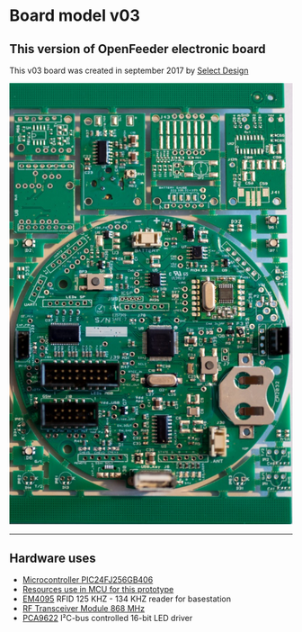 # Board model v03

## This version of OpenFeeder electronic board

This v03 board was created in september 2017 by [Select Design](http://select-design.net/)

![OpenFeeder - Board03](/board03/board03-panel.jpg?raw=true "OpenFeeder electronic board - Version 3")

---

## Hardware uses

* [Microcontroller PIC24FJ256GB406](http://www.microchip.com/wwwproducts/en/PIC24FJ256GB406)
* [Resources use in MCU for this prototype](https://docs.google.com/spreadsheets/d/1QnwdV4trSsMlP60aqiA3-AWJJ8WrCLtONR1l7bFvFf8/edit?usp=sharing)
* [EM4095](https://www.emmicroelectronic.com/product/rf-reader-ics/em4095) RFID 125 KHZ - 134 KHZ reader for basestation
* [RF Transceiver Module 868 MHz](https://www.rfsolutions.co.uk/radio-modules-c10)
* [PCA9622](https://www.nxp.com/products/power-management/lighting-driver-and-controller-ics/ic-led-controllers/16-bit-fm-plus-ic-bus-100-ma-40-v-led-driver:PCA9622) I²C-bus controlled 16-bit LED driver
